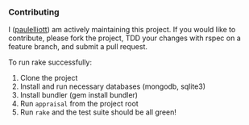 ### Contributing

I ([paulelliott](https://gitlab.com/paulelliott)) am actively maintaining this
project. If you would like to contribute, please fork the project, TDD your
changes with rspec on a feature branch, and submit a pull request.

To run rake successfully:

1. Clone the project
2. Install and run necessary databases (mongodb, sqlite3)
3. Install bundler (gem install bundler)
4. Run `appraisal` from the project root
5. Run `rake` and the test suite should be all green!
